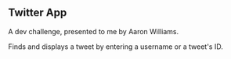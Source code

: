 ## Twitter App

A dev challenge, presented to me by Aaron Williams.

Finds and displays a tweet by entering a username or a tweet's ID.